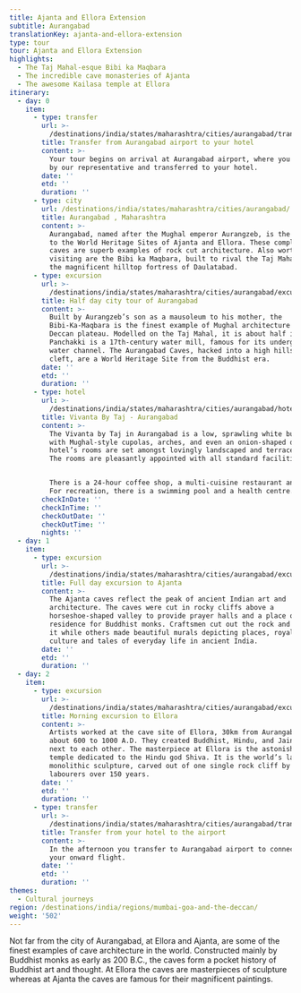 ```yaml
---
title: Ajanta and Ellora Extension
subtitle: Aurangabad
translationKey: ajanta-and-ellora-extension
type: tour
tour: Ajanta and Ellora Extension
highlights:
  - The Taj Mahal-esque Bibi ka Maqbara
  - The incredible cave monasteries of Ajanta
  - The awesome Kailasa temple at Ellora
itinerary:
  - day: 0
    item:
      - type: transfer
        url: >-
          /destinations/india/states/maharashtra/cities/aurangabad/transfers/transfer-from-airport-to-hotel/
        title: Transfer from Aurangabad airport to your hotel
        content: >-
          Your tour begins on arrival at Aurangabad airport, where you are met
          by our representative and transferred to your hotel.
        date: ''
        etd: ''
        duration: ''
      - type: city
        url: /destinations/india/states/maharashtra/cities/aurangabad/
        title: Aurangabad , Maharashtra
        content: >-
          Aurangabad, named after the Mughal emperor Aurangzeb, is the gateway
          to the World Heritage Sites of Ajanta and Ellora. These complexes of
          caves are superb examples of rock cut architecture. Also worth
          visiting are the Bibi ka Maqbara, built to rival the Taj Mahal, and
          the magnificent hilltop fortress of Daulatabad.
      - type: excursion
        url: >-
          /destinations/india/states/maharashtra/cities/aurangabad/excursions/half-day-city-tour-of-aurangabad/
        title: Half day city tour of Aurangabad
        content: >-
          Built by Aurangzeb’s son as a mausoleum to his mother, the
          Bibi-Ka-Maqbara is the finest example of Mughal architecture in the
          Deccan plateau. Modelled on the Taj Mahal, it is about half its size.
          Panchakki is a 17th-century water mill, famous for its underground
          water channel. The Aurangabad Caves, hacked into a high hillside
          cleft, are a World Heritage Site from the Buddhist era.
        date: ''
        etd: ''
        duration: ''
      - type: hotel
        url: >-
          /destinations/india/states/maharashtra/cities/aurangabad/hotels/vivanta-by-taj-aurangabad/
        title: Vivanta By Taj - Aurangabad
        content: >-
          The Vivanta by Taj in Aurangabad is a low, sprawling white building
          with Mughal-style cupolas, arches, and even an onion-shaped dome. The
          hotel’s rooms are set amongst lovingly landscaped and terraced lawns.
          The rooms are pleasantly appointed with all standard facilities.


          There is a 24-hour coffee shop, a multi-cuisine restaurant and a bar.
          For recreation, there is a swimming pool and a health centre.
        checkInDate: ''
        checkInTime: ''
        checkOutDate: ''
        checkOutTime: ''
        nights: ''
  - day: 1
    item:
      - type: excursion
        url: >-
          /destinations/india/states/maharashtra/cities/aurangabad/excursions/full-day-excursion-to-ajanta/
        title: Full day excursion to Ajanta
        content: >-
          The Ajanta caves reflect the peak of ancient Indian art and
          architecture. The caves were cut in rocky cliffs above a
          horseshoe-shaped valley to provide prayer halls and a place of
          residence for Buddhist monks. Craftsmen cut out the rock and sculpted
          it while others made beautiful murals depicting places, royalty,
          culture and tales of everyday life in ancient India.
        date: ''
        etd: ''
        duration: ''
  - day: 2
    item:
      - type: excursion
        url: >-
          /destinations/india/states/maharashtra/cities/aurangabad/excursions/half-day-excursion-to-ellora/
        title: Morning excursion to Ellora
        content: >-
          Artists worked at the cave site of Ellora, 30km from Aurangabad, from
          about 600 to 1000 A.D. They created Buddhist, Hindu, and Jain caves
          next to each other. The masterpiece at Ellora is the astonishing
          temple dedicated to the Hindu god Shiva. It is the world’s largest
          monolithic sculpture, carved out of one single rock cliff by 7,000
          labourers over 150 years.
        date: ''
        etd: ''
        duration: ''
      - type: transfer
        url: >-
          /destinations/india/states/maharashtra/cities/aurangabad/transfers/transfer-from-hotel-to-airport/
        title: Transfer from your hotel to the airport
        content: >-
          In the afternoon you transfer to Aurangabad airport to connect with
          your onward flight.
        date: ''
        etd: ''
        duration: ''
themes:
  - Cultural journeys
region: /destinations/india/regions/mumbai-goa-and-the-deccan/
weight: '502'
---
```


Not far from the city of Aurangabad, at Ellora and Ajanta, are some of the finest examples of cave architecture in the world. Constructed mainly by Buddhist monks as early as 200 B.C., the caves form a pocket history of Buddhist art and thought. At Ellora the caves are masterpieces of sculpture whereas at Ajanta the caves are famous for their magnificent paintings.
